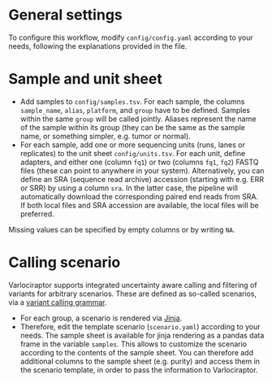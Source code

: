 
# General settings
To configure this workflow, modify ``config/config.yaml`` according to your needs, following the explanations provided in the file.

# Sample and unit sheet

* Add samples to `config/samples.tsv`. For each sample, the columns `sample_name`, `alias`, `platform`, and `group` have to be defined. Samples within the same `group` will be called jointly. Aliases represent the name of the sample within its group (they can be the same as the sample name, or something simpler, e.g. tumor or normal).
* For each sample, add one or more sequencing units (runs, lanes or replicates) to the unit sheet `config/units.tsv`. For each unit, define adapters, and either one (column `fq1`) or two (columns `fq1`, `fq2`) FASTQ files (these can point to anywhere in your system). Alternatively, you can define an SRA (sequence read archive) accession (starting with e.g. ERR or SRR) by using a column `sra`. In the latter case, the pipeline will automatically download the corresponding paired end reads from SRA. If both local files and SRA accession are available, the local files will be preferred.

Missing values can be specified by empty columns or by writing `NA`.

# Calling scenario

Varlociraptor supports integrated uncertainty aware calling and filtering of variants for arbitrary scenarios. These are defined as so-called scenarios, via a [variant calling grammar](https://varlociraptor.github.io/docs/calling#generic-variant-calling).
* For each group, a scenario is rendered via [Jinja](https://jinja.palletsprojects.com).
* Therefore, edit the template scenario (`scenario.yaml`) according to your needs. The sample sheet is available for jinja rendering as a pandas data frame in the variable `samples`. This allows to customize the scenario according to the contents of the sample sheet. You can therefore add additional columns to the sample sheet (e.g. purity) and access them in the scenario template, in order to pass the information to Varlociraptor.

